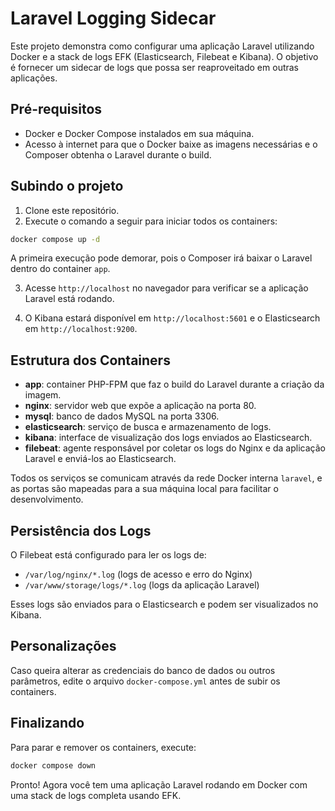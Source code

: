 # Laravel Logging Sidecar

Este projeto demonstra como configurar uma aplicação Laravel utilizando Docker e a stack de logs EFK (Elasticsearch, Filebeat e Kibana). O objetivo é fornecer um sidecar de logs que possa ser reaproveitado em outras aplicações.

## Pré-requisitos

- Docker e Docker Compose instalados em sua máquina.
- Acesso à internet para que o Docker baixe as imagens necessárias e o Composer obtenha o Laravel durante o build.

## Subindo o projeto

1. Clone este repositório.
2. Execute o comando a seguir para iniciar todos os containers:

```bash
docker compose up -d
```

A primeira execução pode demorar, pois o Composer irá baixar o Laravel dentro do container `app`.

3. Acesse `http://localhost` no navegador para verificar se a aplicação Laravel está rodando.

4. O Kibana estará disponível em `http://localhost:5601` e o Elasticsearch em `http://localhost:9200`.

## Estrutura dos Containers

- **app**: container PHP-FPM que faz o build do Laravel durante a criação da imagem.
- **nginx**: servidor web que expõe a aplicação na porta 80.
- **mysql**: banco de dados MySQL na porta 3306.
- **elasticsearch**: serviço de busca e armazenamento de logs.
- **kibana**: interface de visualização dos logs enviados ao Elasticsearch.
- **filebeat**: agente responsável por coletar os logs do Nginx e da aplicação Laravel e enviá-los ao Elasticsearch.

Todos os serviços se comunicam através da rede Docker interna `laravel`, e as portas são mapeadas para a sua máquina local para facilitar o desenvolvimento.

## Persistência dos Logs

O Filebeat está configurado para ler os logs de:

- `/var/log/nginx/*.log` (logs de acesso e erro do Nginx)
- `/var/www/storage/logs/*.log` (logs da aplicação Laravel)

Esses logs são enviados para o Elasticsearch e podem ser visualizados no Kibana.

## Personalizações

Caso queira alterar as credenciais do banco de dados ou outros parâmetros, edite o arquivo `docker-compose.yml` antes de subir os containers.

## Finalizando

Para parar e remover os containers, execute:

```bash
docker compose down
```

Pronto! Agora você tem uma aplicação Laravel rodando em Docker com uma stack de logs completa usando EFK.
